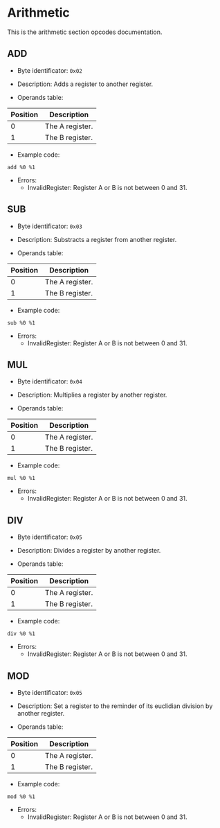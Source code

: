 # Arithmetic

This is the arithmetic section opcodes documentation.

## ADD

- Byte identificator: `0x02`
- Description: Adds a register to another register.

- Operands table:

| Position |   Description   |
|----------|-----------------|
|    0     | The A register. |
|    1     | The B register. |

- Example code:

```text
add %0 %1
```

- Errors:
    - InvalidRegister: Register A or B is not between 0 and 31.

## SUB

- Byte identificator: `0x03`
- Description: Substracts a register from another register.

- Operands table:

| Position |   Description   |
|----------|-----------------|
|    0     | The A register. |
|    1     | The B register. |

- Example code:

```text
sub %0 %1
```

- Errors:
    - InvalidRegister: Register A or B is not between 0 and 31.

## MUL

- Byte identificator: `0x04`
- Description: Multiplies a register by another register.

- Operands table:

| Position |   Description   |
|----------|-----------------|
|    0     | The A register. |
|    1     | The B register. |

- Example code:

```text
mul %0 %1
```

- Errors:
    - InvalidRegister: Register A or B is not between 0 and 31.

## DIV

- Byte identificator: `0x05`
- Description: Divides a register by another register.

- Operands table:

| Position |   Description   |
|----------|-----------------|
|    0     | The A register. |
|    1     | The B register. |

- Example code:

```text
div %0 %1
```

- Errors:
    - InvalidRegister: Register A or B is not between 0 and 31.

## MOD

- Byte identificator: `0x05`
- Description: Set a register to the reminder of its euclidian division by another register.

- Operands table:

| Position |   Description   |
|----------|-----------------|
|    0     | The A register. |
|    1     | The B register. |

- Example code:

```text
mod %0 %1
```

- Errors:
    - InvalidRegister: Register A or B is not between 0 and 31.
